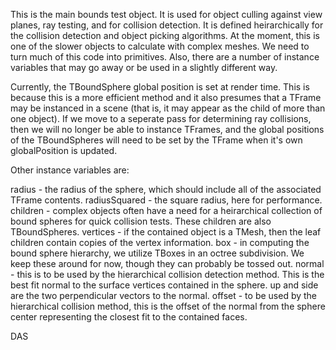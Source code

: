 This is the main bounds test object. It is used for object culling against view planes, ray testing, and for collision detection. It is defined heirarchically for the collision detection and object picking algorithms. At the moment, this is one of the slower objects to calculate with complex meshes. We need to turn much of this code into primitives. Also, there are a number of instance variables that may go away or be used in a slightly different way. 

Currently, the TBoundSphere global position is set at render time. This is because this is a more efficient method and it also presumes that a TFrame may be instanced in a scene (that is, it may appear as the child of more than one object). If we move to a seperate pass for determining ray collisions, then we will no longer be able to instance TFrames, and the global positions of the TBoundSpheres will need to be set by the TFrame when it's own globalPosition is updated.

Other instance variables are:

radius - the radius of the sphere, which should include all of the associated TFrame contents.
radiusSquared - the square radius, here for performance.
children - complex objects often have a need for a heirarchical collection of bound spheres for quick collision tests. These children are also TBoundSpheres.
vertices - if the contained object is a TMesh, then the leaf children contain copies of the vertex information.
box - in computing the bound sphere hierarchy, we utilize TBoxes in an octree subdivision. We keep these around for now, though they can probably be tossed out.
normal - this is to be used by the hierarchical collision detection method. This is the best fit normal to the surface vertices contained in the sphere.
up and side are the two perpendicular vectors to the normal. 
offset - to be used by the hierarchical collision method, this is the offset of the normal from the sphere center representing the closest fit to the contained faces.

DAS
	

